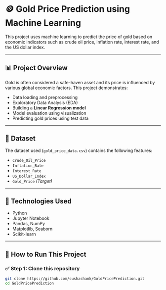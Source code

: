 # 🪙 Gold Price Prediction using Machine Learning

This project uses machine learning to predict the price of gold based on economic indicators such as crude oil price, inflation rate, interest rate, and the US dollar index.

---

## 📊 Project Overview

Gold is often considered a safe-haven asset and its price is influenced by various global economic factors. This project demonstrates:

- Data loading and preprocessing
- Exploratory Data Analysis (EDA)
- Building a **Linear Regression model**
- Model evaluation using visualization
- Predicting gold prices using test data

---

## 📁 Dataset

The dataset used (`gold_price_data.csv`) contains the following features:

- `Crude_Oil_Price`  
- `Inflation_Rate`  
- `Interest_Rate`  
- `US_Dollar_Index`  
- `Gold_Price` *(Target)*

---

## 🧠 Technologies Used

- Python
- Jupyter Notebook
- Pandas, NumPy
- Matplotlib, Seaborn
- Scikit-learn

---

## 🚀 How to Run This Project

### ✅ Step 1: Clone this repository

```bash
git clone https://github.com/sushashank/GoldPricePrediction.git
cd GoldPricePrediction
